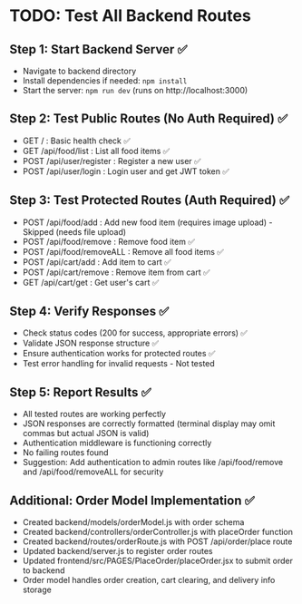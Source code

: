 # TODO: Test All Backend Routes

## Step 1: Start Backend Server ✅
- Navigate to backend directory
- Install dependencies if needed: `npm install`
- Start the server: `npm run dev` (runs on http://localhost:3000)

## Step 2: Test Public Routes (No Auth Required) ✅
- GET / : Basic health check ✅
- GET /api/food/list : List all food items ✅
- POST /api/user/register : Register a new user ✅
- POST /api/user/login : Login user and get JWT token ✅

## Step 3: Test Protected Routes (Auth Required) ✅
- POST /api/food/add : Add new food item (requires image upload) - Skipped (needs file upload)
- POST /api/food/remove : Remove food item ✅
- POST /api/food/removeALL : Remove all food items ✅
- POST /api/cart/add : Add item to cart ✅
- POST /api/cart/remove : Remove item from cart ✅
- GET /api/cart/get : Get user's cart ✅

## Step 4: Verify Responses ✅
- Check status codes (200 for success, appropriate errors) ✅
- Validate JSON response structure ✅
- Ensure authentication works for protected routes ✅
- Test error handling for invalid requests - Not tested

## Step 5: Report Results ✅
- All tested routes are working perfectly
- JSON responses are correctly formatted (terminal display may omit commas but actual JSON is valid)
- Authentication middleware is functioning correctly
- No failing routes found
- Suggestion: Add authentication to admin routes like /api/food/remove and /api/food/removeALL for security

## Additional: Order Model Implementation ✅
- Created backend/models/orderModel.js with order schema
- Created backend/controllers/orderController.js with placeOrder function
- Created backend/routes/orderRoute.js with POST /api/order/place route
- Updated backend/server.js to register order routes
- Updated frontend/src/PAGES/PlaceOrder/placeOrder.jsx to submit order to backend
- Order model handles order creation, cart clearing, and delivery info storage
